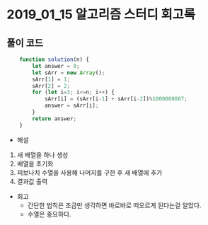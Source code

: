 # 2019_01_15 알고리즘 스터디 회고록

## 풀이 코드

~~~js
    function solution(n) {
        let answer = 0;
        let sArr = new Array();
        sArr[1] = 1;
        sArr[2] = 2;
        for (let i=3; i<=n; i++) {
            sArr[i] = (sArr[i-1] + sArr[i-2])%1000000007;
            answer = sArr[i];
        }
        return answer;
    }
~~~

- 해설


1. 새 배열을 하나 생성
2. 배열을 초기화
3. 피보나치 수열을 사용해 나머지를 구한 후 새 배열에 추가
4. 결과값 출력

- 회고
  - 간단한 법칙은 조금만 생각하면 바로바로 떠오르게 된다는걸 알았다.
  - 수열은 중요하다.
